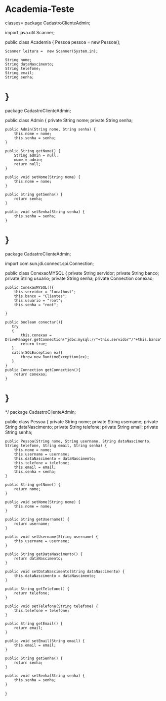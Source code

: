 # Academia-Teste
classes=
package CadastroClienteAdmin;

import java.util.Scanner;

public class Academia {
    Pessoa pessoa = new Pessoa();
    
    Scanner leitura =  new Scanner(System.in);
    
    String nome;
    String dataNascimento;
    String telefone;
    String email;
    String senha;
}
===================================================================================================

package CadastroClienteAdmin;

public class Admin {
    private String nome;
    private String senha;

    public Admin(String nome, String senha) {
        this.nome = nome;
        this.senha = senha;
    }

    public String getNome() {
        String admin = null;
        nome = admin;
        return null;
    }

    public void setNome(String nome) {
        this.nome = nome;
    }

    public String getSenha() {
        return senha;
    }

    public void setSenha(String senha) {
        this.senha = senha;
    }
}
==============================================================================================================================

package CadastroClienteAdmin;

import com.sun.jdi.connect.spi.Connection;


public class ConexaoMYSQL {
    private String servidor;
    private String banco;
    private String usuario;
    private String senha;
    private Connection conexao;
    
    public ConexaoMYSQL(){
        this.servidor = "localhost";
        this.banco = "Clientes";
        this.usuario = "root";
        this.senha = "root";
        
    }
    
    public boolean conectar(){
       try
       {
           this.conexao = DriveManager.getConnection("jdbc:mysql://"+this.servidor"/"+this.banco"/"this.usuario"/"this.senha);
           return true;  
       }
       catch(SQLException ex){
           throw new RuntimeException(ex);
       }
    }
    public Connection getConnection(){
        return conexao;
    }
}
===========================================================================================

 */
package CadastroClienteAdmin;


public class Pessoa {
    private String nome;
    private String username;
    private String dataNascimento;
    private String telefone;
    private String email;
    private String senha;

    public Pessoa(String nome, String username, String dataNascimento, String telefone, String email, String senha) {
        this.nome = nome;
        this.username = username;
        this.dataNascimento = dataNascimento;
        this.telefone = telefone;
        this.email = email;
        this.senha = senha;
    }

    public String getNome() {
        return nome;
    }

    public void setNome(String nome) {
        this.nome = nome;
    }

    public String getUsername() {
        return username;
    }

    public void setUsername(String username) {
        this.username = username;
    }

    public String getDataNascimento() {
        return dataNascimento;
    }

    public void setDataNascimento(String dataNascimento) {
        this.dataNascimento = dataNascimento;
    }

    public String getTelefone() {
        return telefone;
    }

    public void setTelefone(String telefone) {
        this.telefone = telefone;
    }

    public String getEmail() {
        return email;
    }

    public void setEmail(String email) {
        this.email = email;
    }

    public String getSenha() {
        return senha;
    }

    public void setSenha(String senha) {
        this.senha = senha;
    }
}
